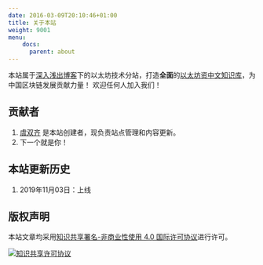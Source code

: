 ```yaml
---
date: 2016-03-09T20:10:46+01:00
title: 关于本站
weight: 9001
menu:
    docs:
      parent: about
---
```



本站属于[深入浅出博客](https://learnblockchain.cn/)下的以太坊技术分站，打造**全面**的[以太坊资中文知识库](https://learnblockchain.cn/eth)，为中国区块链发展贡献力量！
欢迎任何人加入我们！

## 贡献者

1. [虞双齐](https://yushuangqi.com) 是本站创建者，现负责站点管理和内容更新。
2. 下一个就是你！

## 本站更新历史

1. 2019年11月03日：上线

## 版权声明

本站文章均采用<a rel="license" href="http://creativecommons.org/licenses/by-nc/4.0/">知识共享署名-非商业性使用 4.0 国际许可协议</a>进行许可。

<a rel="license" href="http://creativecommons.org/licenses/by-nc/4.0/">
<img alt="知识共享许可协议" style="border-width:0" src="https://i.creativecommons.org/l/by-nc/4.0/88x31.png" /></a>